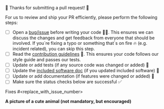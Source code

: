 🎉 Thanks for submitting a pull request! 🎉

For us to review and ship your PR efficiently, please perform the following steps:

- [ ] Open a [bug/issue](https://github.com/netlify/build-image/issues/new/choose) before writing your code 🧑‍💻. This ensures
      we can discuss the changes and get feedback from everyone that should be involved. If you\`re fixing a typo or
      something that\`s on fire 🔥 (e.g. incident related), you can skip this step.
- [ ] Read the [contribution guidelines](../CONTRIBUTING.md) 📖. This ensures your code follows our style guide and
      passes our tests.
- [ ] Update or add tests (if any source code was changed or added) 🧪
- [ ] Update the [included software doc](../included_software.md) (if you updated included software) 📄
- [ ] Update or add documentation (if features were changed or added) 📝
- [ ] Make sure the status checks below are successful ✅

Fixes #<replace_with_issue_number>

**A picture of a cute animal (not mandatory, but encouraged)**
